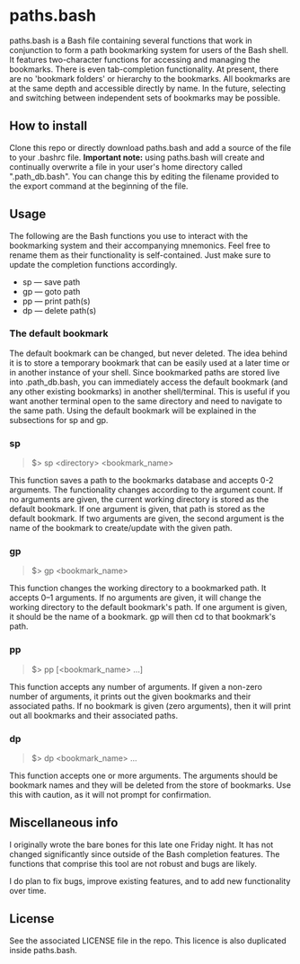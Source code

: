 # paths.bash

paths.bash is a Bash file containing several functions that work in conjunction to form a path bookmarking system for users of the Bash shell. It features two-character functions for accessing and managing the bookmarks. There is even tab-completion functionality. At present, there are no 'bookmark folders' or hierarchy to the bookmarks. All bookmarks are at the same depth and accessible directly by name. In the future, selecting and switching between independent sets of bookmarks may be possible.

## How to install

Clone this repo or directly download paths.bash and add a source of the file to your .bashrc file. **Important note:** using paths.bash will create and continually overwrite a file in your user's home directory called ".path_db.bash". You can change this by editing the filename provided to the export command at the beginning of the file.

## Usage

The following are the Bash functions you use to interact with the bookmarking system and their accompanying mnemonics. Feel free to rename them as their functionality is self-contained. Just make sure to update the completion functions accordingly.
* sp — save path
* gp — goto path
* pp — print path(s)
* dp — delete path(s)

### The default bookmark

The default bookmark can be changed, but never deleted. The idea behind it is to store a temporary bookmark that can be easily used at a later time or in another instance of your shell. Since bookmarked paths are stored live into .path_db.bash, you can immediately access the default bookmark (and any other existing bookmarks) in another shell/terminal. This is useful if you want another terminal open to the same directory and need to navigate to the same path. Using the default bookmark will be explained in the subsections for sp and gp.

### sp

> $> sp \<directory\> \<bookmark_name\>

This function saves a path to the bookmarks database and accepts 0-2 arguments. The functionality changes according to the argument count. If no arguments are given, the current working directory is stored as the default bookmark. If one argument is given, that path is stored as the default bookmark. If two arguments are given, the second argument is the name of the bookmark to create/update with the given path.

### gp

> $> gp \<bookmark_name\>

This function changes the working directory to a bookmarked path. It accepts 0–1 arguments. If no arguments are given, it will change the working directory to the default bookmark's path. If one argument is given, it should be the name of a bookmark. gp will then cd to that bookmark's path.

### pp

> $> pp \[\<bookmark_name\> ...\]

This function accepts any number of arguments. If given a non-zero number of arguments, it prints out the given bookmarks and their associated paths. If no bookmark is given (zero arguments), then it will print out all bookmarks and their associated paths.

### dp

> $> dp \<bookmark_name\> ...

This function accepts one or more arguments. The arguments should be bookmark names and they will be deleted from the store of bookmarks. Use this with caution, as it will not prompt for confirmation.

## Miscellaneous info

I originally wrote the bare bones for this late one Friday night. It has not changed significantly since outside of the Bash completion features. The functions that comprise this tool are not robust and bugs are likely.

I do plan to fix bugs, improve existing features, and to add new functionality over time.

## License

See the associated LICENSE file in the repo. This licence is also duplicated inside paths.bash.
